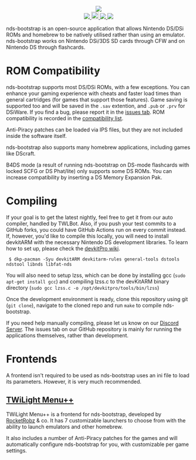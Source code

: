 <p align="center">
 <img src="https://i.imgur.com/BFIu7xX.png"><br>
  <a href="https://gbatemp.net/threads/nds-bootstrap-loader-run-commercial-nds-backups-from-an-sd-card.454323/">
   <img src="https://img.shields.io/badge/GBAtemp-Thread-blue.svg">
  </a>
  <a href="https://dev.azure.com/DS-Homebrew/Builds/_build?definitionId=12">
   <img src="https://dev.azure.com/DS-Homebrew/Builds/_apis/build/status/ahezard.nds-bootstrap?branchName=master" height="20">
  </a>
  <a href="https://discord.gg/yD3spjv">
   <img src="https://img.shields.io/badge/Discord%20Server-%23nds--bootstrap-green.svg">
  </a>
  <a title="Crowdin" target="_blank" href="https://crowdin.com/project/nds-bootstrap"><img src="https://badges.crowdin.net/nds-bootstrap/localized.svg"></a>
</p>

nds-bootstrap is an open-source application that allows Nintendo DS/DSi ROMs and homebrew to be natively utilised rather than using an emulator. nds-bootstrap works on Nintendo DSi/3DS SD cards through CFW and on Nintendo DS through flashcards.

# ROM Compatibility

nds-bootstrap supports most DS/DSi ROMs, with a few exceptions. You can enhance your gaming experience with cheats and faster load times than general cartridges (for games that support those features). Game saving is supported too and will be saved in the `.sav` extention, and `.pub` or `.prv` for DSiWare. If you find a bug, please report it in the [issues tab](https://github.com/ahezard/nds-bootstrap/issues). ROM compatibility is recorded in the [compatibility list](https://docs.google.com/spreadsheets/d/1LRTkXOUXraTMjg1eedz_f7b5jiuyMv2x6e_jY_nyHSc/edit#gid=0).

Anti-Piracy patches can be loaded via IPS files, but they are not included inside the software itself.

nds-bootstrap also supports many homebrew applications, including games like DScraft.

B4DS mode (a result of running nds-bootstrap on DS-mode flashcards with locked SCFG or DS Phat/lite) only supports some DS ROMs. You can increase compatibility by inserting a DS Memory Expansion Pak.

# Compiling

If your goal is to get the latest nightly, feel free to get it from our auto compiler, handled by TWLBot. Also, if you push your test commits to a GitHub forks, you could have GitHub Actions run on every commit instead. If, however, you'd like to compile this locally, you will need to install devkitARM with the necessary Nintendo DS development libraries. To learn how to set up, please check the [devkitPro wiki](https://devkitpro.org/wiki/Getting_Started).

```
 $ dkp-pacman -Syu devkitARM devkitarm-rules general-tools dstools ndstool libnds libfat-nds
```

You will also need to setup lzss, which can be done by installing gcc (`sudo apt-get install gcc`) and compiling lzss.c to the devKitARM binary directory (`sudo gcc lzss.c -o /opt/devkitpro/tools/bin/lzss`)

Once the development environment is ready, clone this repository using git (`git clone`), navigate to the cloned repo and run `make` to compile nds-bootstrap.

If you need help manually compiling, please let us know on our [Discord Server](https://discord.gg/yD3spjv). The issues tab on our GitHub repository is mainly for running the applications themselves, rather than development.

# Frontends
A frontend isn't required to be used as nds-bootstrap uses an ini file to load its parameters. However, it is very much recommended.

## [TWiLight Menu++](https://github.com/DS-Homebrew/TWiLightMenu)

TWiLight Menu++ is a frontend for nds-bootstrap, developed by [RocketRobz](https://github.com/RocketRobz) & co. It has 7 customizable launchers to choose from with the ability to launch emulators and other homebrew.

It also includes a number of Anti-Piracy patches for the games and will automatically configure nds-bootstrap for you, with customizable per game settings.
